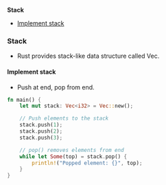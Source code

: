 **Stack**
- [Implement stack](#im)

### Stack
- Rust provides stack-like data structure called Vec.
<a name=im></a>
#### Implement stack
- Push at end, pop from end.
```rs
fn main() {
    let mut stack: Vec<i32> = Vec::new();

    // Push elements to the stack
    stack.push(1);
    stack.push(2);
    stack.push(3);

    // pop() removes elements from end
    while let Some(top) = stack.pop() {
        println!("Popped element: {}", top);
    }
}
```

